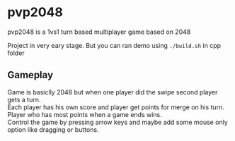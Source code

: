 # pvp2048
pvp2048 is a 1vs1 turn based multiplayer game based on 2048

Project in very eary stage. But you can ran demo using `./build.sh` in cpp folder

## Gameplay
Game is basiclly 2048 but when one player did the swipe second player gets a turn.  
Each player has his own score and player get points for merge on his turn.  
Player who has most points when a game ends wins.  
Control the game by pressing arrow keys and maybe add some mouse only option like dragging or buttons.  



